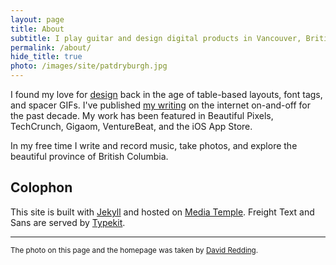 ```yaml
---
layout: page
title: About
subtitle: I play guitar and design digital products in Vancouver, British Columbia.
permalink: /about/
hide_title: true
photo: /images/site/patdryburgh.jpg
---
```


I found my love for [design](/design) back in the age of table-based layouts, font tags, and spacer GIFs. I've published [my writing](/blog) on the internet on-and-off for the past decade. My work has been featured in Beautiful Pixels, TechCrunch, Gigaom, VentureBeat, and the iOS App Store.

In my free time I write and record music, take photos, and explore the beautiful province of British Columbia.

## Colophon

This site is built with [Jekyll](https://jekyllrb.com) and hosted on [Media Temple](http://bit.ly/2ilfvQD). Freight Text and Sans are served by [Typekit](http://typekit.com).

---

<small>The photo on this page and the homepage was taken by [David Redding](http://www.davidreddingphoto.com).</small>
